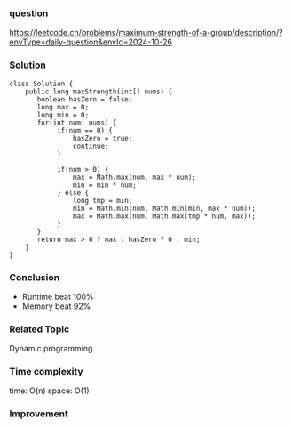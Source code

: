 ### question
https://leetcode.cn/problems/maximum-strength-of-a-group/description/?envType=daily-question&envId=2024-10-26

### Solution
```
class Solution {
    public long maxStrength(int[] nums) {
       boolean hasZero = false;
       long max = 0;
       long min = 0;
       for(int num: nums) {
            if(num == 0) {
                hasZero = true;
                continue;
            }

            if(num > 0) {
                max = Math.max(num, max * num);
                min = min * num;
            } else {
                long tmp = min;
                min = Math.min(num, Math.min(min, max * num));
                max = Math.max(num, Math.max(tmp * num, max));
            }
       } 
       return max > 0 ? max : hasZero ? 0 : min;
    }
}
```
### Conclusion
- Runtime beat 100% 
- Memory beat 92%

### Related Topic
Dynamic programming

### Time complexity
time: O(n)
space: O(1)

### Improvement